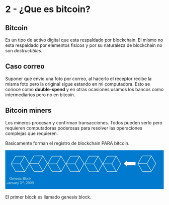 # 2 - ¿Que es bitcoin?

## Bitcoin

Es un tipo de activo digital que esta respaldado por blockchain. El mismo no esta respaldado por elementos fisicos y por su naturaleza de blockchain no son _destructibles_.

## Caso correo

Suponer que envio una foto por correo, al hacerlo el receptor recibe la misma foto pero la original sigue estando en mi computadora. Esto se conoce como **double-spend** y en otras ocasiones usamos los bancos como intermediarios pero no en bitcoin.

## Bitcoin miners

Los mineros procesan y confirman transacciones. Todos pueden serlo pero requieren computadoras poderosas para resolver las operaciones complejas que requieren.

Basicamente forman el registro de blockchain PARA bitcoin.

![Construyen esto basicamente](../../.gitbook/assets/imagen%20%28303%29.png)

El primer block es llamado genesis block.



